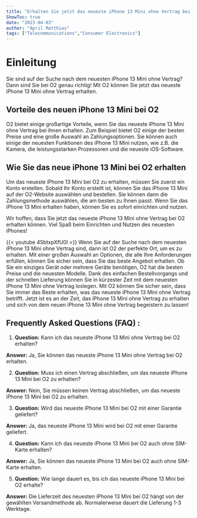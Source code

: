 ```yaml
---
title: "Erhalten Sie jetzt das neueste iPhone 13 Mini ohne Vertrag bei O2!"
ShowToc: true 
date: "2023-04-03"
author: "April Matthias" 
tags: ["Telecommunications","Consumer Electronics"]
---
```

# Einleitung 

Sie sind auf der Suche nach dem neuesten iPhone 13 Mini ohne Vertrag? Dann sind Sie bei O2 genau richtig! Mit O2 können Sie jetzt das neueste iPhone 13 Mini ohne Vertrag erhalten.

## Vorteile des neuen iPhone 13 Mini bei O2

O2 bietet einige großartige Vorteile, wenn Sie das neueste iPhone 13 Mini ohne Vertrag bei ihnen erhalten. Zum Beispiel bietet O2 einige der besten Preise und eine große Auswahl an Zahlungsoptionen. Sie können auch einige der neuesten Funktionen des iPhone 13 Mini nutzen, wie z.B. die Kamera, die leistungsstarken Prozessoren und die neueste iOS-Software.

## Wie Sie das neue iPhone 13 Mini bei O2 erhalten

Um das neueste iPhone 13 Mini bei O2 zu erhalten, müssen Sie zuerst ein Konto erstellen. Sobald Ihr Konto erstellt ist, können Sie das iPhone 13 Mini auf der O2-Website auswählen und bestellen. Sie können dann die Zahlungsmethode auswählen, die am besten zu Ihnen passt. Wenn Sie das iPhone 13 Mini erhalten haben, können Sie es sofort einrichten und nutzen.

Wir hoffen, dass Sie jetzt das neueste iPhone 13 Mini ohne Vertrag bei O2 erhalten können. Viel Spaß beim Einrichten und Nutzen des neuesten iPhones!

{{< youtube 4SbtxpXfU0I >}} 
Wenn Sie auf der Suche nach dem neuesten iPhone 13 Mini ohne Vertrag sind, dann ist O2 der perfekte Ort, um es zu erhalten. Mit einer großen Auswahl an Optionen, die alle Ihre Anforderungen erfüllen, können Sie sicher sein, dass Sie das beste Angebot erhalten. Ob Sie ein einziges Gerät oder mehrere Geräte benötigen, O2 hat die besten Preise und die neuesten Modelle. Dank des einfachen Bestellvorgangs und der schnellen Lieferung können Sie in kürzester Zeit mit dem neuesten iPhone 13 Mini ohne Vertrag loslegen. Mit O2 können Sie sicher sein, dass Sie immer das Beste erhalten, was das neueste iPhone 13 Mini ohne Vertrag betrifft. Jetzt ist es an der Zeit, das iPhone 13 Mini ohne Vertrag zu erhalten und sich von dem neuen iPhone 13 Mini ohne Vertrag begeistern zu lassen!

## Frequently Asked Questions (FAQ) :
1. **Question:** Kann ich das neueste iPhone 13 Mini ohne Vertrag bei O2 erhalten?

**Answer:** Ja, Sie können das neueste iPhone 13 Mini ohne Vertrag bei O2 erhalten.

2. **Question:** Muss ich einen Vertrag abschließen, um das neueste iPhone 13 Mini bei O2 zu erhalten?

**Answer:** Nein, Sie müssen keinen Vertrag abschließen, um das neueste iPhone 13 Mini bei O2 zu erhalten.

3. **Question:** Wird das neueste iPhone 13 Mini bei O2 mit einer Garantie geliefert?

**Answer:** Ja, das neueste iPhone 13 Mini wird bei O2 mit einer Garantie geliefert.

4. **Question:** Kann ich das neueste iPhone 13 Mini bei O2 auch ohne SIM-Karte erhalten?

**Answer:** Ja, Sie können das neueste iPhone 13 Mini bei O2 auch ohne SIM-Karte erhalten.

5. **Question:** Wie lange dauert es, bis ich das neueste iPhone 13 Mini bei O2 erhalte?

**Answer:** Die Lieferzeit des neuesten iPhone 13 Mini bei O2 hängt von der gewählten Versandmethode ab. Normalerweise dauert die Lieferung 1-3 Werktage.


